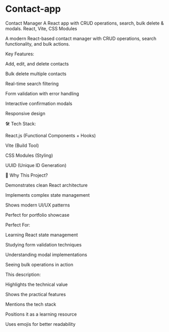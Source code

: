 # Contact-app
Contact Manager A React app with CRUD operations, search, bulk delete &amp; modals.  React, Vite, CSS Modules

A modern React-based contact manager with CRUD operations, search functionality, and bulk actions.

 Key Features:

Add, edit, and delete contacts

Bulk delete multiple contacts

Real-time search filtering

Form validation with error handling

Interactive confirmation modals

Responsive design

🛠 Tech Stack:

React.js (Functional Components + Hooks)

Vite (Build Tool)

CSS Modules (Styling)

UUID (Unique ID Generation)

🚀 Why This Project?

Demonstrates clean React architecture

Implements complex state management

Shows modern UI/UX patterns

Perfect for portfolio showcase


Perfect For:

Learning React state management

Studying form validation techniques

Understanding modal implementations

Seeing bulk operations in action

This description:

Highlights the technical value

Shows the practical features

Mentions the tech stack

Positions it as a learning resource

Uses emojis for better readability

